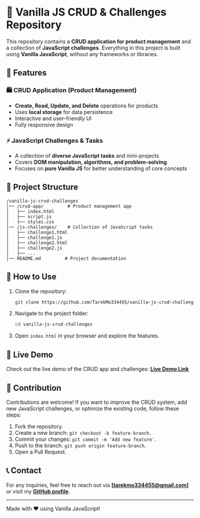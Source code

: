 # 🚀 Vanilla JS CRUD & Challenges Repository

This repository contains a **CRUD application for product management** and a collection of **JavaScript challenges**. Everything in this project is built using **Vanilla JavaScript**, without any frameworks or libraries.

## 📌 Features
### 🛍️ CRUD Application (Product Management)
- **Create, Read, Update, and Delete** operations for products
- Uses **local storage** for data persistence
- Interactive and user-friendly UI
- Fully responsive design

### ⚡ JavaScript Challenges & Tasks
- A collection of **diverse JavaScript tasks** and mini-projects
- Covers **DOM manipulation, algorithms, and problem-solving**
- Focuses on **pure Vanilla JS** for better understanding of core concepts

## 📂 Project Structure
```
/vanilla-js-crud-challenges
│── /crud-app/         # Product management app
│   ├── index.html
│   ├── script.js
│   ├── styles.css
│── /js-challenges/    # Collection of JavaScript tasks
│   ├── challenge1.html
│   ├── challenge1.js
│   ├── challenge2.html
│   ├── challenge2.js
│   ├── ...
│── README.md         # Project documentation
```

## 📜 How to Use
1. Clone the repository:
   ```bash
   git clone https://github.com/TarekMo334455/vanilla-js-crud-challenges.git
   ```
2. Navigate to the project folder:
   ```bash
   cd vanilla-js-crud-challenges
   ```
3. Open `index.html` in your browser and explore the features.

## 🚀 Live Demo
Check out the live demo of the CRUD app and challenges: **[Live Demo Link](https://your-live-demo-link.com)**

## 🤝 Contribution
Contributions are welcome! If you want to improve the CRUD system, add new JavaScript challenges, or optimize the existing code, follow these steps:
1. Fork the repository.
2. Create a new branch: `git checkout -b feature-branch`.
3. Commit your changes: `git commit -m 'Add new feature'`.
4. Push to the branch: `git push origin feature-branch`.
5. Open a Pull Request.

## 📞 Contact
For any inquiries, feel free to reach out via **[tarekmo334455@gmail.com]** or visit my **[GitHub profile](https://github.com/yTarekMo334455)**.

---
Made with ❤️ using Vanilla JavaScript!

